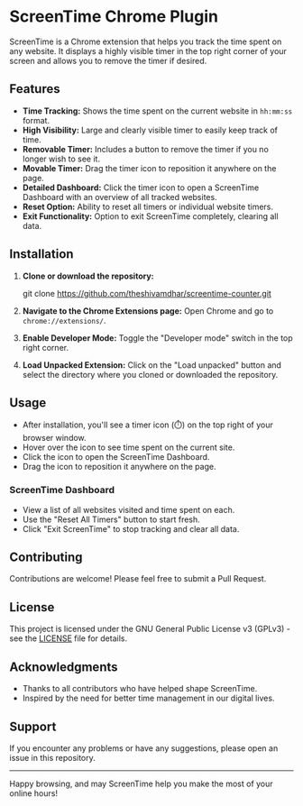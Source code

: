 # ScreenTime Chrome Plugin

ScreenTime is a Chrome extension that helps you track the time spent on any website. It displays a highly visible timer in the top right corner of your screen and allows you to remove the timer if desired.

## Features

- **Time Tracking:** Shows the time spent on the current website in `hh:mm:ss` format.
- **High Visibility:** Large and clearly visible timer to easily keep track of time.
- **Removable Timer:** Includes a button to remove the timer if you no longer wish to see it.
- **Movable Timer:** Drag the timer icon to reposition it anywhere on the page.
- **Detailed Dashboard:** Click the timer icon to open a ScreenTime Dashboard with an overview of all tracked websites.
- **Reset Option:** Ability to reset all timers or individual website timers.
- **Exit Functionality:** Option to exit ScreenTime completely, clearing all data.

## Installation

1. **Clone or download the repository:**

   git clone https://github.com/theshivamdhar/screentime-counter.git

2. **Navigate to the Chrome Extensions page:**
Open Chrome and go to `chrome://extensions/`.

3. **Enable Developer Mode:**
Toggle the "Developer mode" switch in the top right corner.

4. **Load Unpacked Extension:**
Click on the "Load unpacked" button and select the directory where you cloned or downloaded the repository.

## Usage

- After installation, you'll see a timer icon (⏱️) on the top right of your browser window.
- Hover over the icon to see time spent on the current site.
- Click the icon to open the ScreenTime Dashboard.
- Drag the icon to reposition it anywhere on the page.

### ScreenTime Dashboard

- View a list of all websites visited and time spent on each.
- Use the "Reset All Timers" button to start fresh.
- Click "Exit ScreenTime" to stop tracking and clear all data.

## Contributing

Contributions are welcome! Please feel free to submit a Pull Request.

## License

This project is licensed under the GNU General Public License v3 (GPLv3) - see the [LICENSE](LICENSE) file for details.

## Acknowledgments

- Thanks to all contributors who have helped shape ScreenTime.
- Inspired by the need for better time management in our digital lives.

## Support

If you encounter any problems or have any suggestions, please open an issue in this repository.

---

Happy browsing, and may ScreenTime help you make the most of your online hours!
